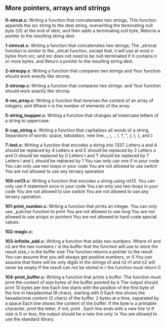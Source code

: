 ## More pointers, arrays and strings


**0-strcat.c:** Writing a function that concatenates two strings, This function appends the src string to the dest string, overwriting the terminating null byte (\0) at the end of dest, and then adds a terminating null byte, Returns a pointer to the resulting string dest.


**1-strncat.c:** Writing a function that concatenates two strings; The _strncat function is similar to the _strcat function, except that, it will use at most n bytes from src; and src does not need to be null-terminated if it contains n or more bytes. and Return a pointer to the resulting string dest.


**2-strncpy.c**: Writing a function that compares two strings and Your function should work exactly like strcmp.


**3-strcmp.c:** Writing a function that compares two strings. and Your function should work exactly like strcmp.


**4-rev_array.c:** Writing a function that reverses the content of an array of integers, and Where n is the number of elements of the array.


**5-string_toupper.c:** Writing a function that changes all lowercase letters of a string to uppercase.


**6-cap_string.c**: Writing a function that capitalizes all words of a string, Separators of words: space, tabulation, new line, ,, ;, ., !, ?, ", (, ), {, and }


**7-leet.c:** Writing a function that encodes a string into 1337.
Letters a and A should be replaced by 4
Letters e and E should be replaced by 3
Letters o and O should be replaced by 0
Letters t and T should be replaced by 7
Letters l and L should be replaced by 1
You can only use one if in your code
You can only use two loops in your code
You are not allowed to use switch
You are not allowed to use any ternary operation


**100-rot13.c:** Writing a function that encodes a string using rot13.
You can only use if statement once in your code
You can only use two loops in your code
You are not allowed to use switch
You are not allowed to use any ternary operation.


**101-print_number.c:** Writing a function that prints an integer.
You can only use _putchar function to print
You are not allowed to use long
You are not allowed to use arrays or pointers
You are not allowed to hard-code special values.


**102-magic.c:**


**103-infinite_add.c:** Writing a function that adds two numbers.
Where n1 and n2 are the two numbers
r is the buffer that the function will use to store the result
size_r is the buffer size
The function returns a pointer to the result
You can assume that you will always get positive numbers, or 0
You can assume that there will be only digits in the strings n1 and n2
n1 and n2 will never be empty
If the result can not be stored in r the function must return 0


**104-print_buffer.c:** Writing a function that prints a buffer.
The function must print the content of size bytes of the buffer pointed by b
The output should print 10 bytes per line
Each line starts with the position of the first byte of the line in hexadecimal (8 chars), starting with 0
Each line shows the hexadecimal content (2 chars) of the buffer, 2 bytes at a time, separated by a space
Each line shows the content of the buffer. If the byte is a printable character, print the letter, if not, print .
Each line ends with a new line \n
If size is 0 or less, the output should be a new line only \n
You are allowed to use the standard library.

